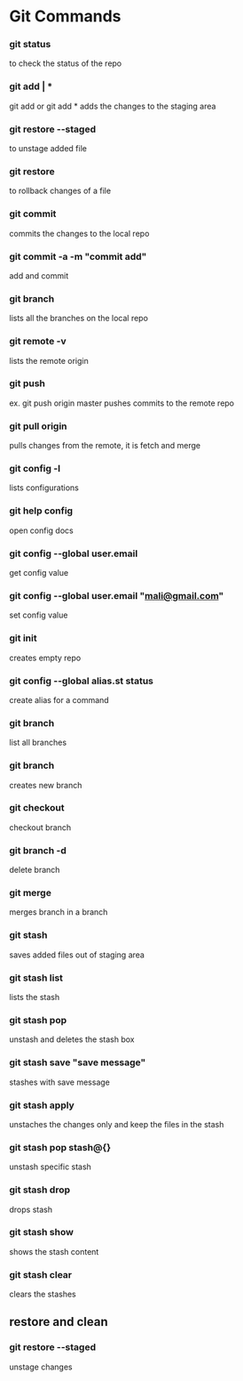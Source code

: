 # Git Commands

### git status
to check the status of the repo

### git add <file> | *
git add <file> or git add *
adds the changes to the staging area

### git restore --staged <file>
to unstage added file

### git restore <file>
to rollback changes of a file

### git commit
commits the changes to the local repo

### git commit -a -m "commit add"
add and commit

### git branch
lists all the branches on the local repo

### git remote -v
lists the remote origin

### git push <origin> <branch>
ex. git push origin master
pushes commits to the remote repo

### git pull origin
pulls changes from the remote, it is fetch and merge

### git config -l
lists configurations

### git help config
open config docs

### git config --global user.email
get config value

### git config --global user.email "mali@gmail.com"
set config value

### git init
creates empty repo

### git config --global alias.st status
create alias for a command

### git branch
list all branches

### git branch <branch name>
creates new branch

### git checkout <branch name>
checkout branch

### git branch -d <branch>
delete branch

### git merge <branch name>
merges branch in a branch

### git stash
saves added files out of staging area

### git stash list
lists the stash

### git stash pop
unstash and deletes the stash box

### git stash save "save message"
stashes with save message

### git stash apply
unstaches the changes only and keep the files in the stash

### git stash pop stash@{<id>}
unstash specific stash

### git stash drop
drops stash

### git stash show
shows the stash content

### git stash clear
clears the stashes


## restore and clean

### git restore --staged <file>
unstage changes







